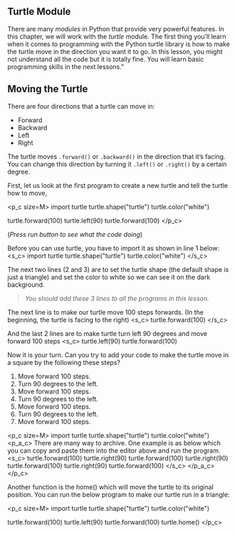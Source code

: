 [//]: # "Meet Turtle"

## Turtle Module

There are many *modules* in Python that provide very powerful features.  In this chapter, we will work with the *turtle* module. The first thing you’ll learn when it comes to programming with the Python turtle library is how to make the turtle move in the direction you want it to go. In this lesson, you might not understand all the code but it is totally fine. You will learn basic programming skills in the next lessons."


## Moving the Turtle

There are four directions that a turtle can move in:

- Forward
- Backward
- Left
- Right

The turtle moves `.forward()` or `.backward()` in the direction that it’s facing. You can change this direction by turning it `.left()` or `.right()` by a certain degree. 

First, let us look at the first program to create a new turtle and tell the turtle how to move, 

<p_c size=M>
import turtle
turtle.shape("turtle")
turtle.color("white")

turtle.forward(100)
turtle.left(90)
turtle.forward(100)
</p_c>

(*Press run button to see what the code doing*)

Before you can use turtle, you have to import it as shown in line 1 below:
<s_c>
import turtle
turtle.shape("turtle")
turtle.color("white")
</s_c>

The next two lines (2 and 3) are to set the turtle shape (the default shape is just a triangle) and set the color to white so we can see it on the dark background.

> *You should add these 3 lines to all the programs in this lesson.*

The next line is to make our turtle move 100 steps forwards. (In the beginning, the turtle is facing to the right)
<s_c>
turtle.forward(100)
</s_c>

And the last 2 lines are to make turtle turn left 90 degrees and move forward 100 steps
<s_c>
turtle.left(90)
turtle.forward(100)
</sc>

Now it is your turn. Can you try to add your code to make the turtle move in a square by the following these steps?

1. Move forward 100 steps.
2. Turn 90 degrees to the left.
3. Move forward 100 steps.
4. Turn 90 degrees to the left.
5. Move forward 100 steps.
6. Turn 90 degrees to the left.
7. Move forward 100 steps.



<p_c size=M>
import turtle
turtle.shape("turtle")
turtle.color("white")
<p_a_c>
There are many way to archive. One example is as below which you can copy and paste them into the editor above and run the program. 
<s_c>
turtle.forward(100)
turtle.right(90)
turtle.forward(100)
turtle.right(90)
turtle.forward(100)
turtle.right(90)
turtle.forward(100)
</s_c>
</p_a_c>
</p_c>



Another function is the home() which will move the turtle to its original position. You can run the below program to make our turtle run in a triangle:

<p_c size=M>
import turtle
turtle.shape("turtle")
turtle.color("white")

turtle.forward(100)
turtle.left(90)
turtle.forward(100)
turtle.home()
</p_c>
